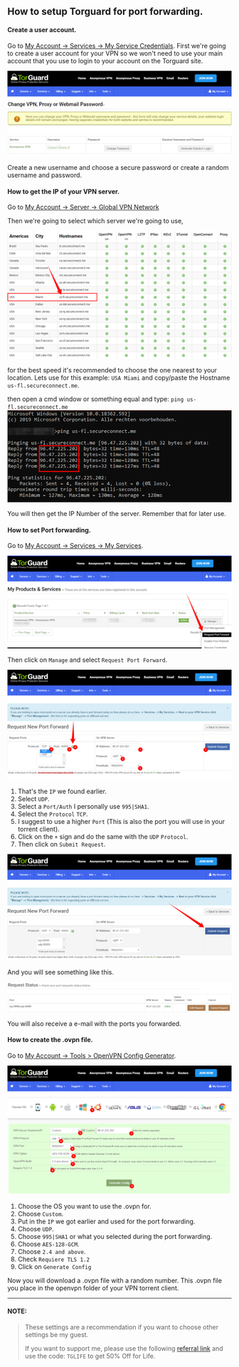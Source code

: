 ## How to setup Torguard for port forwarding.

#### Create a user account.

Go to [My Account -> Services -> My Service Credentials](https://torguard.net/clientarea.php?action=changepw).
First we're going to create a user account for your VPN so we won't need to use your main account that you use to login to your account on the Torguard site.

![](images/image-20200204202420342.png)

Create a new username and choose a secure password or create a random username and password.

#### How to get the IP of your VPN server.
Go to [My Account -> Server -> Global VPN Network](https://torguard.net/network/)

Then we're going to select which server we're going to use,

![](images/image-20200204205929031.png)

for the best speed it's recommended to choose the one nearest to your location.
Lets use for this example: `USA Miami` and copy/paste the Hostname `us-fl.secureconnect.me`.

then open a cmd window or something equal and type: `ping us-fl.secureconnect.me`
![](images/image-20200204210425170.png)

You will then get the IP Number of the server.
Remember that for later use.

#### How to set Port forwarding.

Go to [My Account -> Services -> My Services](https://torguard.net/clientarea.php?action=products).

![](images/image-20200204211350592.png)

Then click on `Manage` and select `Request Port Forward`.

![](images/image-20200204211942538.png)

1. That's the `IP` we found earlier.
2. Select `UDP`.
3. Select a `Port/Auth` I personally use `995|SHA1`.
4. Select the `Protocol` `TCP`. 
5. I suggest to use a higher `Port` (This is also the port you will use in your torrent client).
6. Click on the `+` sign and do the same with the `UDP` `Protocol`.
7. Then click on `Submit Request`.

![](images/image-20200204212650314.png)

And you will see something like this.

![](images/image-20200204212748924.png)

You will also receive a e-mail with the ports you forwarded.

#### How to create the .ovpn file.
Go to [My Account -> Tools > OpenVPN Config Generator](https://torguard.net/tgconf.php?action=vpn-openvpnconfig).

![](images/image-20200204215938930.png)

1. Choose the OS you want to use the .ovpn for.
2. Choose `Custom`.
3. Put in the `IP` we got earlier and used for the port forwarding.
4. Choose `UDP`.
5. Choose `995|SHA1` or what you selected during the port forwarding.
6. Choose `AES-128-GCM`.
7. Choose `2.4 and above`.
8. Check `Requiere TLS 1.2`
9. Click on `Generate Config`

Now you will download a .ovpn file with a random number.
This .ovpn file you place in the openvpn folder of your VPN torrent client.

------

#### **NOTE:**

>These settings are a recommendation if you want to choose other settings be my guest.
>
>If you want to support me, please use the following [referral link](https://torguard.net/aff.php?aff=5575) and use the code: `TGLIFE`  to get 50% Off for Life.

